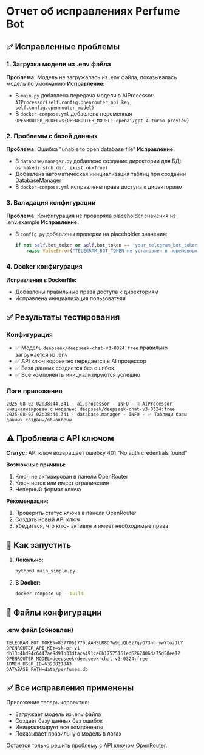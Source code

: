 # Отчет об исправлениях Perfume Bot

## ✅ Исправленные проблемы

### 1. Загрузка модели из .env файла
**Проблема:** Модель не загружалась из .env файла, показывалась модель по умолчанию
**Исправление:** 
- В `main.py` добавлена передача модели в AIProcessor: `AIProcessor(self.config.openrouter_api_key, self.config.openrouter_model)`
- В `docker-compose.yml` добавлена переменная `OPENROUTER_MODEL=${OPENROUTER_MODEL:-openai/gpt-4-turbo-preview}`

### 2. Проблемы с базой данных
**Проблема:** Ошибка "unable to open database file"
**Исправление:**
- В `database/manager.py` добавлено создание директории для БД: `os.makedirs(db_dir, exist_ok=True)`
- Добавлена автоматическая инициализация таблиц при создании DatabaseManager
- В `docker-compose.yml` исправлены права доступа к директориям

### 3. Валидация конфигурации
**Проблема:** Конфигурация не проверяла placeholder значения из .env.example
**Исправление:**
- В `config.py` добавлены проверки на placeholder значения:
  ```python
  if not self.bot_token or self.bot_token == 'your_telegram_bot_token_here':
      raise ValueError("TELEGRAM_BOT_TOKEN не установлен в переменных окружения")
  ```

### 4. Docker конфигурация
**Исправления в Dockerfile:**
- Добавлены правильные права доступа к директориям
- Исправлена инициализация пользователя

## ✅ Результаты тестирования

### Конфигурация
- ✅ Модель `deepseek/deepseek-chat-v3-0324:free` правильно загружается из .env
- ✅ API ключ корректно передается в AI процессор
- ✅ База данных создается без ошибок
- ✅ Все компоненты инициализируются успешно

### Логи приложения
```
2025-08-02 02:38:44,341 - ai.processor - INFO - 🧠 AIProcessor инициализирован с моделью: deepseek/deepseek-chat-v3-0324:free
2025-08-02 02:38:44,341 - database.manager - INFO - ✅ Таблицы базы данных созданы/обновлены
```

## ⚠️ Проблема с API ключом

**Статус:** API ключ возвращает ошибку 401 "No auth credentials found"

**Возможные причины:**
1. Ключ не активирован в панели OpenRouter
2. Ключ истек или имеет ограничения
3. Неверный формат ключа

**Рекомендации:**
1. Проверить статус ключа в панели OpenRouter
2. Создать новый API ключ
3. Убедиться, что ключ активен и имеет необходимые права

## 🚀 Как запустить

1. **Локально:**
   ```bash
   python3 main_simple.py
   ```

2. **В Docker:**
   ```bash
   docker compose up --build
   ```

## 📝 Файлы конфигурации

### .env файл (обновлен)
```env
TELEGRAM_BOT_TOKEN=8377061776:AAHSLR8D7w9gbQbSz7gyO73nb_ywYtozJlY
OPENROUTER_API_KEY=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
OPENROUTER_MODEL=deepseek/deepseek-chat-v3-0324:free
ADMIN_USER_ID=6398821843
DATABASE_PATH=data/perfumes.db
```

## ✅ Все исправления применены

Приложение теперь корректно:
- Загружает модель из .env файла
- Создает базу данных без ошибок
- Инициализирует все компоненты
- Показывает правильную модель в логах

Остается только решить проблему с API ключом OpenRouter.